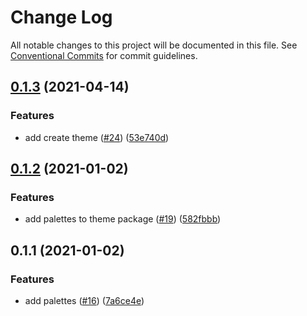 # Change Log

All notable changes to this project will be documented in this file.
See [Conventional Commits](https://conventionalcommits.org) for commit guidelines.

## [0.1.3](https://github.com/themeprint/themeprint/compare/@themeprint/themes@0.1.2...@themeprint/themes@0.1.3) (2021-04-14)


### Features

* add create theme ([#24](https://github.com/themeprint/themeprint/issues/24)) ([53e740d](https://github.com/themeprint/themeprint/commit/53e740da4f05dd11ef6fe0a348529d36e53bf9dd))





## [0.1.2](https://github.com/themeprint/themeprint/compare/@themeprint/themes@0.1.1...@themeprint/themes@0.1.2) (2021-01-02)


### Features

* add palettes to theme package ([#19](https://github.com/themeprint/themeprint/issues/19)) ([582fbbb](https://github.com/themeprint/themeprint/commit/582fbbbb823fe6bd618f8a92cf69512be69664b0))





## 0.1.1 (2021-01-02)


### Features

* add palettes ([#16](https://github.com/themeprint/themeprint/issues/16)) ([7a6ce4e](https://github.com/themeprint/themeprint/commit/7a6ce4ec5ea871d548eaeafc2a39ac15171479d7))
